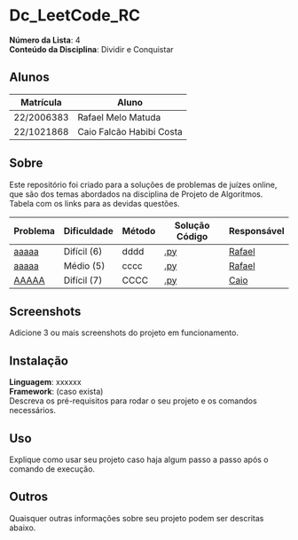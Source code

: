 # Dc_LeetCode_RC

**Número da Lista**: 4<br>
**Conteúdo da Disciplina**: Dividir e Conquistar<br>

## Alunos
|Matrícula | Aluno |
| -- | -- |
| 22/2006383 	  |  Rafael Melo Matuda |
| 22/1021868  |  Caio Falcão Habibi Costa |

## Sobre 
Este repositório foi criado para a soluções de problemas de juízes online, que são dos temas abordados na disciplina de Projeto de Algoritmos.
Tabela com os links para as devidas questões.

| Problema | Dificuldade | Método | Solução Código | Responsável                             |
| -------- | ----------- | ------ | -------------- | --------------------------------------- |
| [aaaaa](aaa) | Difícil (6) | dddd | [.py](.py) | [Rafael](https://github.com/rmatuda) |
| [aaaaa](bbbbbb) | Médio (5) | cccc | [.py](ddd) | [Rafael](https://github.com/rmatuda) |
| [AAAAA](BBBBB) | Difícil (7) |CCCC | [.py]() | [Caio]() |


## Screenshots
Adicione 3 ou mais screenshots do projeto em funcionamento.

## Instalação 
**Linguagem**: xxxxxx<br>
**Framework**: (caso exista)<br>
Descreva os pré-requisitos para rodar o seu projeto e os comandos necessários.

## Uso 
Explique como usar seu projeto caso haja algum passo a passo após o comando de execução.

## Outros 
Quaisquer outras informações sobre seu projeto podem ser descritas abaixo.




